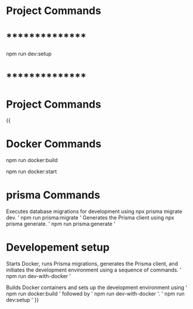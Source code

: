 # Project Commands
# **************
npm run dev:setup
# **************
# Project Commands
{{
# Docker Commands
npm run docker:build

npm run docker:start

# prisma Commands
Executes database migrations for development using npx prisma migrate dev. 
' npm run prisma:migrate '
Generates the Prisma client using npx prisma generate.
' npm run prisma:generate '

# Developement setup
Starts Docker, runs Prisma migrations, generates the Prisma client, and initiates the development environment using a sequence of commands.
' npm run dev-with-docker '

 Builds Docker containers and sets up the development environment using ' npm run docker:build ' followed by ' npm run dev-with-docker '.
' npm run dev:setup '
}}
